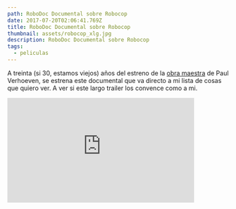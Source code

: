 ```yaml
---
path: RoboDoc Documental sobre Robocop
date: 2017-07-20T02:06:41.769Z
title: RoboDoc Documental sobre Robocop
thumbnail: assets/robocop_xlg.jpg
description: RoboDoc Documental sobre Robocop
tags:
  - peliculas
---
```

A treinta (si 30, estamos viejos) años del estreno de la [obra maestra](http://www.imdb.com/title/tt0093870/) de Paul Verhoeven, se estrena este documental que va directo a mi lista de cosas que quiero ver. A ver si este largo trailer los convence como a mi.

<iframe style="margin: 0 auto; display:block width: 424px, height:238px" width="424" height="238" src="https://www.youtube.com/embed/Wtq00d8nz2g" frameborder="0" allow="accelerometer; autoplay; encrypted-media; gyroscope; picture-in-picture" allowfullscreen></iframe>